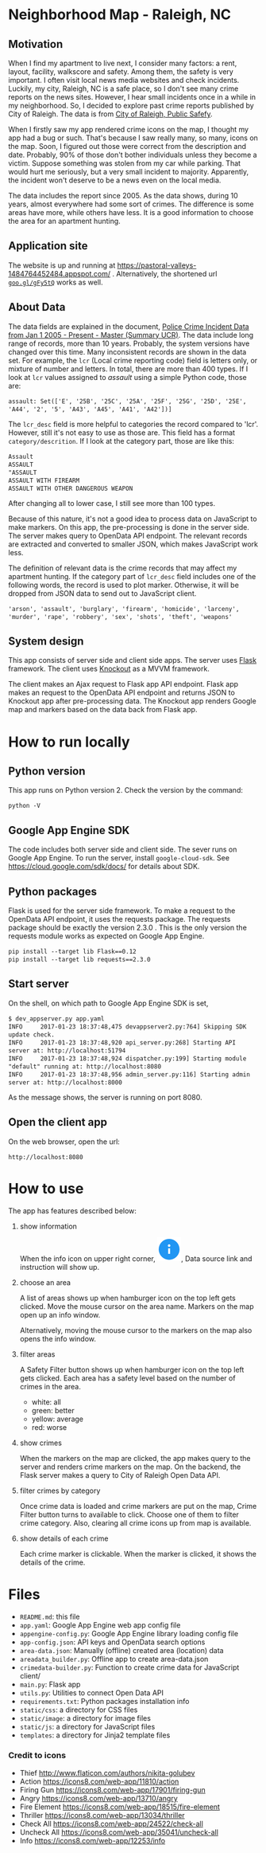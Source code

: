 # Neighborhood Map - Raleigh, NC

## Motivation

When I find my apartment to live next, I consider many factors: a rent, layout, facility,
walkscore and safety. Among them, the safety is very important. I often visit local news
media websites and check incidents. Luckily, my city, Raleigh, NC is a safe place, so I
don't see many crime reports on the news sites. However, I hear small incidents once
in a while in my neighborhood. So, I decided to explore past crime reports published by City of Raleigh.
The data is from
[City of Raleigh, Public Safefy](https://data.raleighnc.gov/category/public-safety).

When I firstly saw my app rendered crime icons on the map, I thought my app had a bug
or such. That's because I saw really many, so many, icons on the map. Soon, I
figured out those were correct from the description and date. Probably, 90% of those
don't bother individuals unless they become a victim. Suppose something was stolen from my car
while parking. That would hurt me seriously, but a very small incident to majority.
Apparently, the incident won't deserve to be a news even on the local media.

The data includes the report since 2005. As the data shows, during 10 years, almost
everywhere had some sort of crimes. The difference is some areas have more,
while others have less. It is a good information to choose the area for an apartment
hunting.


## Application site

The website is up and running at <https://pastoral-valleys-1484764452484.appspot.com/> .
Alternatively, the shortened url [`goo.gl/gFy5tQ`](https://goo.gl/gFy5tQ) works as well.


## About Data

The data fields are explained in the document, [Police Crime Incident Data from Jan 1 2005 - Present - Master (Summary UCR)](https://dev.socrata.com/foundry/data.raleighnc.gov/emea-ai2t).
The data include long range of records, more than 10 years. Probably, the system versions have changed over
this time. Many inconsistent records are shown in the data set.
For example, the `lcr` (Local crime reporting code) field is letters only,
or mixture of number and letters. In total, there are more than 400 types.
If I look at `lcr` values assigned to *assault* using a simple Python code, those are:

```
assault: Set(['E', '25B', '25C', '25A', '25F', '25G', '25D', '25E', 'A44', '2', '5', 'A43', 'A45', 'A41', 'A42'])]
```

The `lcr_desc` field is more helpful to categories the record compared to 'lcr'.
However, still it's not easy to use as those are.
This field has a format `category/descrition`. If I look at the category part,
those are like this:

```
Assault
ASSAULT
"ASSAULT
ASSAULT WITH FIREARM
ASSAULT WITH OTHER DANGEROUS WEAPON
```

After changing all to lower case, I still see more than 100 types.


Because of this nature, it's not a good idea to process data on JavaScript to make markers.
On this app, the pre-processing is done in the server side.
The server makes query to OpenData API endpoint. The relevant records are extracted and
converted to smaller JSON, which makes JavaScript work less.

The definition of relevant data is the crime records that may affect my apartment hunting.
If the category part of `lcr_desc` field includes one of the following words, the record
is used to plot marker. Otherwise, it will be dropped from JSON data to send out to
JavaScript client.

```
'arson', 'assault', 'burglary', 'firearm', 'homicide', 'larceny',
'murder', 'rape', 'robbery', 'sex', 'shots', 'theft', 'weapons'
```


## System design

This app consists of server side and client side apps.
The server uses [Flask](http://flask.pocoo.org/) framework.
The client uses [Knockout](http://knockoutjs.com/index.html) as a MVVM framework.


The client makes an Ajax request to Flask app API endpoint.
Flask app makes an request to the OpenData API endpoint and returns JSON to Knockout app
after pre-processing data.
The Knockout app renders Google map and markers based on the data back from Flask app.



# How to run locally

## Python version

This app runs on Python version 2. Check the version by the command:

```
python -V
```

## Google App Engine SDK

The code includes both server side and client side. The sever runs on
Google App Engine. To run the server, install `google-cloud-sdk`.
See <https://cloud.google.com/sdk/docs/> for details about SDK.

## Python packages

Flask is used for the server side framework. To make a request to the OpenData API endpoint,
it uses the requests package. The requests package should be exactly the version 2.3.0 .
This is the only version the requests module works as expected on Google App Engine.


```
pip install --target lib Flask==0.12
pip install --target lib requests==2.3.0
```

## Start server

On the shell, on which path to Google App Engine SDK is set,

```
$ dev_appserver.py app.yaml
INFO     2017-01-23 18:37:48,475 devappserver2.py:764] Skipping SDK update check.
INFO     2017-01-23 18:37:48,920 api_server.py:268] Starting API server at: http://localhost:51794
INFO     2017-01-23 18:37:48,924 dispatcher.py:199] Starting module "default" running at: http://localhost:8080
INFO     2017-01-23 18:37:48,956 admin_server.py:116] Starting admin server at: http://localhost:8000
```

As the message shows, the server is running on port 8080.



## Open the client app

On the web browser, open the url:

```
http://localhost:8080
```


# How to use


The app has features described below:

1. show information

    When the info icon on upper right corner, ![info](static/image/Info.png),
    Data source link and instruction will show up.

2. choose an area

    A list of areas shows up when hamburger icon on the top left gets clicked.
    Move the mouse cursor on the area name. Markers on the map open up an info
    window.

    Alternatively, moving the mouse cursor to the markers on the map also
    opens the info window.

3. filter areas

    A Safety Filter button shows up when hamburger icon on the top left gets clicked.
    Each area has a safety level based on the number of crimes in the area.
    - white: all
    - green: better
    - yellow: average
    - red: worse

4. show crimes

    When the markers on the map are clicked, the app makes query to the server
    and renders crime markers on the map.
    On the backend, the Flask server makes a query to City of Raleigh Open Data API.

5. filter crimes by category

    Once crime data is loaded and crime markers are put on the map, Crime Filter
    button turns to available to click. Choose one of them to filter crime
    category.
    Also, clearing all crime icons up from map is available.

6. show details of each crime

    Each crime marker is clickable. When the marker is clicked,
    it shows the details of the crime.


# Files

- `README.md`: this file
- `app.yaml`: Google App Engine web app config file
- `appengine-config.py`: Google App Engine library loading config file
- `app-config.json`: API keys and OpenData search options
- `area-data.json`: Manually (offline) created area (location) data
- `areadata_builder.py`: Offline app to create area-data.json
- `crimedata-builder.py`: Function to create crime data for JavaScript client/
- `main.py`: Flask app
- `utils.py`: Utilities to connect Open Data API
- `requirements.txt`: Python packages installation info
- `static/css`: a directory for CSS files
- `static/image`: a directory for image files
- `static/js`: a directory for JavaScript files
- `templates`: a directory for Jinja2 template files



### Credit to icons

- Thief
    <http://www.flaticon.com/authors/nikita-golubev>
- Action
    <https://icons8.com/web-app/11810/action>
- Firing Gun
    <https://icons8.com/web-app/17901/firing-gun>
- Angry
    <https://icons8.com/web-app/13710/angry>
- Fire Element
    <https://icons8.com/web-app/18515/fire-element>
- Thriller
    <https://icons8.com/web-app/13034/thriller>
- Check All
    <https://icons8.com/web-app/24522/check-all>
- Uncheck All
    <https://icons8.com/web-app/35041/uncheck-all>
- Info
    <https://icons8.com/web-app/12253/info>
